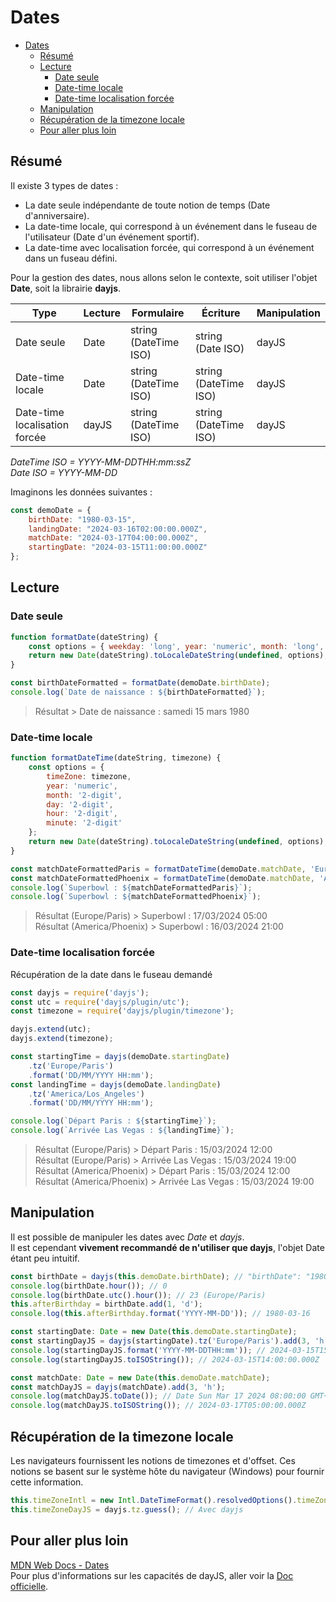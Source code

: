 # Dates

<!-- TOC -->
* [Dates](#dates)
  * [Résumé](#résumé)
  * [Lecture](#lecture)
    * [Date seule](#date-seule)
    * [Date-time locale](#date-time-locale)
    * [Date-time localisation forcée](#date-time-localisation-forcée)
  * [Manipulation](#manipulation)
  * [Récupération de la timezone locale](#récupération-de-la-timezone-locale)
  * [Pour aller plus loin](#pour-aller-plus-loin)
<!-- TOC -->

## Résumé

Il existe 3 types de dates :
- La date seule indépendante de toute notion de temps (Date d'anniversaire).
- La date-time locale, qui correspond à un événement dans le fuseau de l'utilisateur (Date d'un événement sportif).
- La date-time avec localisation forcée, qui correspond à un événement dans un fuseau défini.

Pour la gestion des dates, nous allons selon le contexte, soit utiliser l'objet **Date**, soit la librairie **dayjs**.

| Type                          | Lecture | Formulaire            | Écriture              | Manipulation |
|-------------------------------|---------|-----------------------|-----------------------|--------------|
| Date seule                    | Date    | string (DateTime ISO) | string (Date ISO)     | dayJS        |
| Date-time locale              | Date    | string (DateTime ISO) | string (DateTime ISO) | dayJS        |
| Date-time localisation forcée | dayJS   | string (DateTime ISO) | string (DateTime ISO) | dayJS        |

*DateTime ISO = YYYY-MM-DDTHH:mm:ssZ*  
*Date ISO = YYYY-MM-DD*


Imaginons les données suivantes :

```javascript
const demoDate = {
    birthDate: "1980-03-15",
    landingDate: "2024-03-16T02:00:00.000Z",
    matchDate: "2024-03-17T04:00:00.000Z",
    startingDate: "2024-03-15T11:00:00.000Z"
};
```

## Lecture

### Date seule

```javascript
function formatDate(dateString) {
    const options = { weekday: 'long', year: 'numeric', month: 'long', day: 'numeric'  };
    return new Date(dateString).toLocaleDateString(undefined, options);
}

const birthDateFormatted = formatDate(demoDate.birthDate);
console.log(`Date de naissance : ${birthDateFormatted}`);
```
>Résultat > Date de naissance : samedi 15 mars 1980

### Date-time locale

```javascript
function formatDateTime(dateString, timezone) {
    const options = {
        timeZone: timezone,
        year: 'numeric',
        month: '2-digit',
        day: '2-digit',
        hour: '2-digit',
        minute: '2-digit'
    };
    return new Date(dateString).toLocaleDateString(undefined, options);
}

const matchDateFormattedParis = formatDateTime(demoDate.matchDate, 'Europe/Paris');
const matchDateFormattedPhoenix = formatDateTime(demoDate.matchDate, 'America/Phoenix');
console.log(`Superbowl : ${matchDateFormattedParis}`);
console.log(`Superbowl : ${matchDateFormattedPhoenix}`);

```

>Résultat (Europe/Paris) > Superbowl : 17/03/2024 05:00  
>Résultat (America/Phoenix) > Superbowl : 16/03/2024 21:00

### Date-time localisation forcée

Récupération de la date dans le fuseau demandé
```javascript
const dayjs = require('dayjs');
const utc = require('dayjs/plugin/utc');
const timezone = require('dayjs/plugin/timezone');

dayjs.extend(utc);
dayjs.extend(timezone);

const startingTime = dayjs(demoDate.startingDate)
    .tz('Europe/Paris')
    .format('DD/MM/YYYY HH:mm');
const landingTime = dayjs(demoDate.landingDate)
    .tz('America/Los_Angeles')
    .format('DD/MM/YYYY HH:mm');

console.log(`Départ Paris : ${startingTime}`);
console.log(`Arrivée Las Vegas : ${landingTime}`);

```

>Résultat (Europe/Paris) > Départ Paris : 15/03/2024 12:00  
>Résultat (Europe/Paris) > Arrivée Las Vegas : 15/03/2024 19:00  
>Résultat (America/Phoenix) > Départ Paris : 15/03/2024 12:00  
>Résultat (America/Phoenix) > Arrivée Las Vegas : 15/03/2024 19:00

## Manipulation

Il est possible de manipuler les dates avec *Date* et *dayjs*.  
Il est cependant **vivement recommandé de n'utiliser que dayjs**, l'objet Date étant peu intuitif.

```javascript
const birthDate = dayjs(this.demoDate.birthDate); // "birthDate": "1980-03-15"
console.log(birthDate.hour()); // 0
console.log(birthDate.utc().hour()); // 23 (Europe/Paris)
this.afterBirthday = birthDate.add(1, 'd');
console.log(this.afterBirthday.format('YYYY-MM-DD')); // 1980-03-16
```

```typescript
const startingDate: Date = new Date(this.demoDate.startingDate);
const startingDayJS = dayjs(startingDate).tz('Europe/Paris').add(3, 'h');
console.log(startingDayJS.format('YYYY-MM-DDTHH:mm')); // 2024-03-15T15:00
console.log(startingDayJS.toISOString()); // 2024-03-15T14:00:00.000Z
```


```typescript
const matchDate: Date = new Date(this.demoDate.matchDate);
const matchDayJS = dayjs(matchDate).add(3, 'h');
console.log(matchDayJS.toDate()); // Date Sun Mar 17 2024 08:00:00 GMT+0100 (heure normale d’Europe centrale)
console.log(matchDayJS.toISOString()); // 2024-03-17T05:00:00.000Z
```

## Récupération de la timezone locale

Les navigateurs fournissent les notions de timezones et d'offset.
Ces notions se basent sur le système hôte du navigateur (Windows) pour fournir cette information.

```typescript
this.timeZoneIntl = new Intl.DateTimeFormat().resolvedOptions().timeZone; // Avec Intl
this.timeZoneDayJS = dayjs.tz.guess(); // Avec dayjs
```

## Pour aller plus loin

[MDN Web Docs - Dates](https://developer.mozilla.org/fr/docs/Web/JavaScript/Reference/Global_Objects/Date)  
Pour plus d'informations sur les capacités de dayJS, aller voir la [Doc officielle](https://day.js.org/docs/en/installation/installation).
